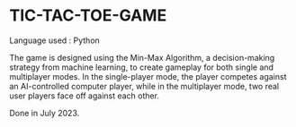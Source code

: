 # TIC-TAC-TOE-GAME
Language used : Python

The game is designed using the Min-Max Algorithm, a decision-making strategy from machine learning, to create gameplay for both single and multiplayer modes. In the single-player mode, the player competes against an AI-controlled computer player, while in the multiplayer mode, two real user players face off against each other.

Done in July 2023.
